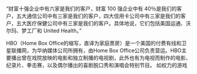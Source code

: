 “财富十强企业中有六家是我们的客户，财富 100 强企业中有 40％是我们的客户，五大通信公司中有三家是我们的客户，四大信用卡公司中有三家是我们的客户，五大医疗保健公司中有三家是我们的客户。具体地说，它们包括美国运通、沃尔玛、梦工厂和 United Health。”


HBO（Home Box Office的缩写，直译为家庭票房）是一个美国的付费有线和卫星联播网，为华纳媒体公司所拥有，由Home Box Office公司负责营运。HBO主要播出曾在戏院放映的电影和独立制播的电视剧，此外也有为电视而制作的电影、纪录片、拳击赛，以及偶尔播出的喜剧脱口秀和演唱会特别节目。
如权力的游戏









